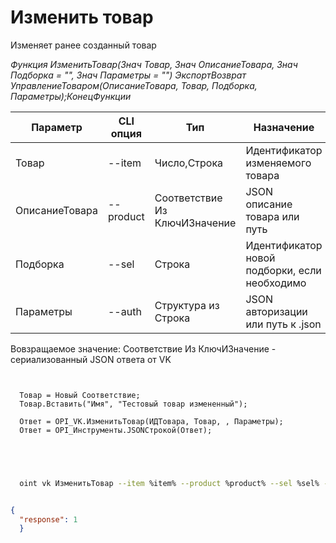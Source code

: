 ﻿---
sidebar_position: 5
---

# Изменить товар
 Изменяет ранее созданный товар


*Функция ИзменитьТовар(Знач Товар, Знач ОписаниеТовара, Знач Подборка = "", Знач Параметры = "") ЭкспортВозврат УправлениеТоваром(ОписаниеТовара, Товар, Подборка, Параметры);КонецФункции*

  | Параметр | CLI опция | Тип | Назначение |
  |-|-|-|-|
  | Товар | --item | Число,Строка | Идентификатор изменяемого товара |
  | ОписаниеТовара | --product | Соответствие Из КлючИЗначение | JSON описание товара или путь |
  | Подборка | --sel | Строка | Идентификатор новой подборки, если необходимо |
  | Параметры | --auth | Структура из Строка | JSON авторизации или путь к .json |

  
  Вовзращаемое значение:   Соответствие Из КлючИЗначение - сериализованный JSON ответа от VK

```bsl title="Пример кода"
	
  
  Товар = Новый Соответствие;
  Товар.Вставить("Имя", "Тестовый товар измененный");
  
  Ответ = OPI_VK.ИзменитьТовар(ИДТовара, Товар, , Параметры);
  Ответ = OPI_Инструменты.JSONСтрокой(Ответ);
  

	
```

```sh title="Пример команд CLI"
    
  oint vk ИзменитьТовар --item %item% --product %product% --sel %sel% --auth %auth%

```


```json title="Результат"

{
  "response": 1
  }

```
